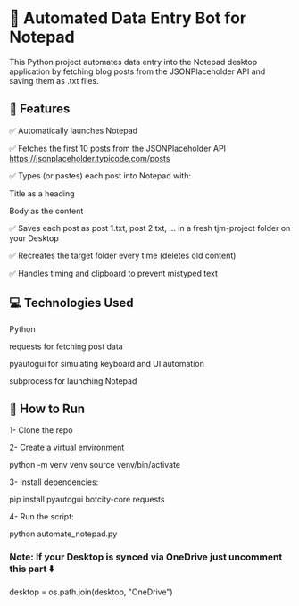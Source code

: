 # 📝 Automated Data Entry Bot for Notepad

This Python project automates data entry into the Notepad desktop application by fetching blog posts from the JSONPlaceholder API and saving them as .txt files.

## 🔧 Features

✅ Automatically launches Notepad

✅ Fetches the first 10 posts from the JSONPlaceholder API
https://jsonplaceholder.typicode.com/posts

✅ Types (or pastes) each post into Notepad with:

Title as a heading

Body as the content

✅ Saves each post as post 1.txt, post 2.txt, ... in a fresh tjm-project folder on your Desktop

✅ Recreates the target folder every time (deletes old content)

✅ Handles timing and clipboard to prevent mistyped text

## 💻 Technologies Used

Python

requests for fetching post data

pyautogui for simulating keyboard and UI automation

subprocess for launching Notepad

## 🚀 How to Run

1- Clone the repo

2- Create a virtual environment

python -m venv venv
source venv/bin/activate

3- Install dependencies:

pip install pyautogui botcity-core requests

4- Run the script:

python automate_notepad.py

### Note: If your Desktop is synced via OneDrive just uncomment this part ⬇️

desktop = os.path.join(desktop, "OneDrive")
